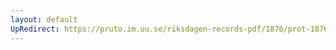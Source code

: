 ```yaml
---
layout: default
UpRedirect: https://pruto.im.uu.se/riksdagen-records-pdf/1876/prot-1876--ak--051/prot-1876--ak--051_010.pdf
---
```

